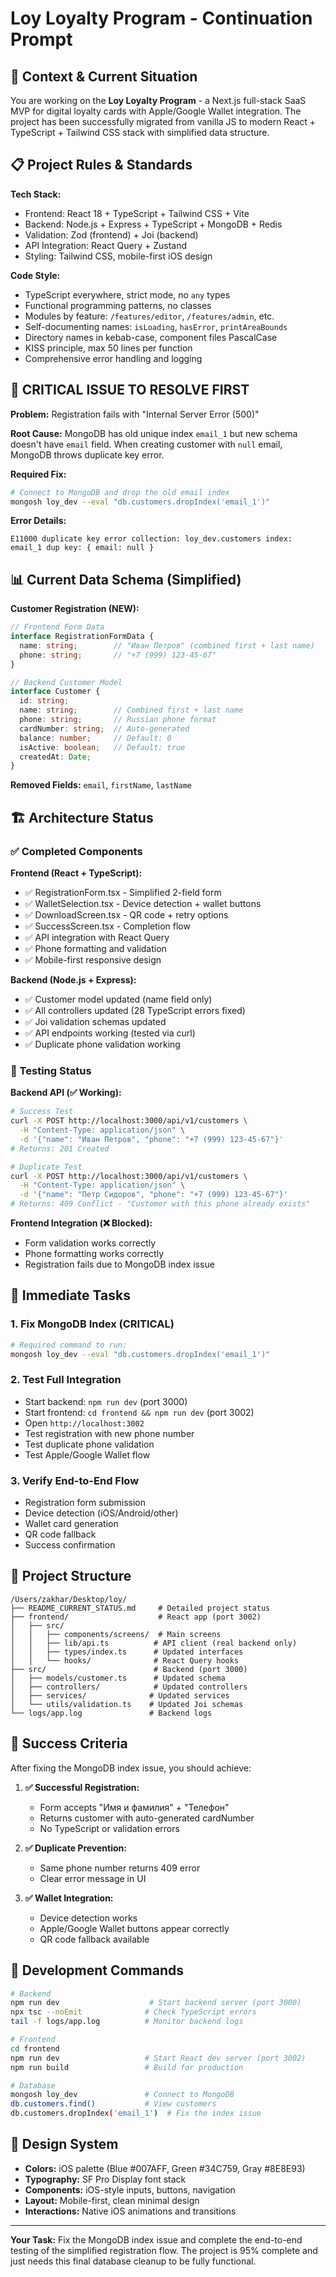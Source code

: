 # Loy Loyalty Program - Continuation Prompt

## 🎯 Context & Current Situation

You are working on the **Loy Loyalty Program** - a Next.js full-stack SaaS MVP for digital loyalty cards with Apple/Google Wallet integration. The project has been successfully migrated from vanilla JS to modern React + TypeScript + Tailwind CSS stack with simplified data structure.

## 📋 Project Rules & Standards

**Tech Stack:**
- Frontend: React 18 + TypeScript + Tailwind CSS + Vite
- Backend: Node.js + Express + TypeScript + MongoDB + Redis
- Validation: Zod (frontend) + Joi (backend)
- API Integration: React Query + Zustand
- Styling: Tailwind CSS, mobile-first iOS design

**Code Style:**
- TypeScript everywhere, strict mode, no `any` types
- Functional programming patterns, no classes
- Modules by feature: `/features/editor`, `/features/admin`, etc.
- Self-documenting names: `isLoading`, `hasError`, `printAreaBounds`
- Directory names in kebab-case, component files PascalCase
- KISS principle, max 50 lines per function
- Comprehensive error handling and logging

## 🚨 CRITICAL ISSUE TO RESOLVE FIRST

**Problem:** Registration fails with "Internal Server Error (500)"

**Root Cause:** MongoDB has old unique index `email_1` but new schema doesn't have `email` field. When creating customer with `null` email, MongoDB throws duplicate key error.

**Required Fix:**
```bash
# Connect to MongoDB and drop the old email index
mongosh loy_dev --eval "db.customers.dropIndex('email_1')"
```

**Error Details:**
```
E11000 duplicate key error collection: loy_dev.customers index: email_1 dup key: { email: null }
```

## 📊 Current Data Schema (Simplified)

**Customer Registration (NEW):**
```typescript
// Frontend Form Data
interface RegistrationFormData {
  name: string;        // "Иван Петров" (combined first + last name)
  phone: string;       // "+7 (999) 123-45-67"
}

// Backend Customer Model
interface Customer {
  id: string;
  name: string;        // Combined first + last name
  phone: string;       // Russian phone format
  cardNumber: string;  // Auto-generated
  balance: number;     // Default: 0
  isActive: boolean;   // Default: true
  createdAt: Date;
}
```

**Removed Fields:** `email`, `firstName`, `lastName`

## 🏗️ Architecture Status

### ✅ Completed Components

**Frontend (React + TypeScript):**
- ✅ RegistrationForm.tsx - Simplified 2-field form
- ✅ WalletSelection.tsx - Device detection + wallet buttons
- ✅ DownloadScreen.tsx - QR code + retry options
- ✅ SuccessScreen.tsx - Completion flow
- ✅ API integration with React Query
- ✅ Phone formatting and validation
- ✅ Mobile-first responsive design

**Backend (Node.js + Express):**
- ✅ Customer model updated (name field only)
- ✅ All controllers updated (28 TypeScript errors fixed)
- ✅ Joi validation schemas updated
- ✅ API endpoints working (tested via curl)
- ✅ Duplicate phone validation working

### 🧪 Testing Status

**Backend API (✅ Working):**
```bash
# Success Test
curl -X POST http://localhost:3000/api/v1/customers \
  -H "Content-Type: application/json" \
  -d '{"name": "Иван Петров", "phone": "+7 (999) 123-45-67"}'
# Returns: 201 Created

# Duplicate Test  
curl -X POST http://localhost:3000/api/v1/customers \
  -H "Content-Type: application/json" \
  -d '{"name": "Петр Сидоров", "phone": "+7 (999) 123-45-67"}'
# Returns: 409 Conflict - "Customer with this phone already exists"
```

**Frontend Integration (❌ Blocked):**
- Form validation works correctly
- Phone formatting works correctly
- Registration fails due to MongoDB index issue

## 🚀 Immediate Tasks

### 1. Fix MongoDB Index (CRITICAL)
```bash
# Required command to run:
mongosh loy_dev --eval "db.customers.dropIndex('email_1')"
```

### 2. Test Full Integration
- Start backend: `npm run dev` (port 3000)
- Start frontend: `cd frontend && npm run dev` (port 3002)
- Open `http://localhost:3002`
- Test registration with new phone number
- Test duplicate phone validation
- Test Apple/Google Wallet flow

### 3. Verify End-to-End Flow
- Registration form submission
- Device detection (iOS/Android/other)
- Wallet card generation
- QR code fallback
- Success confirmation

## 📁 Project Structure

```
/Users/zakhar/Desktop/loy/
├── README_CURRENT_STATUS.md     # Detailed project status
├── frontend/                    # React app (port 3002)
│   ├── src/
│   │   ├── components/screens/  # Main screens
│   │   ├── lib/api.ts          # API client (real backend only)
│   │   ├── types/index.ts      # Updated interfaces
│   │   └── hooks/              # React Query hooks
├── src/                        # Backend (port 3000)
│   ├── models/customer.ts      # Updated schema
│   ├── controllers/            # Updated controllers
│   ├── services/              # Updated services
│   └── utils/validation.ts    # Updated Joi schemas
└── logs/app.log               # Backend logs
```

## 🎯 Success Criteria

After fixing the MongoDB index issue, you should achieve:

1. **✅ Successful Registration:**
   - Form accepts "Имя и фамилия" + "Телефон"
   - Returns customer with auto-generated cardNumber
   - No TypeScript or validation errors

2. **✅ Duplicate Prevention:**
   - Same phone number returns 409 error
   - Clear error message in UI

3. **✅ Wallet Integration:**
   - Device detection works
   - Apple/Google Wallet buttons appear correctly
   - QR code fallback available

## 🔧 Development Commands

```bash
# Backend
npm run dev                    # Start backend server (port 3000)
npx tsc --noEmit              # Check TypeScript errors
tail -f logs/app.log          # Monitor backend logs

# Frontend  
cd frontend
npm run dev                   # Start React dev server (port 3002)
npm run build                 # Build for production

# Database
mongosh loy_dev               # Connect to MongoDB
db.customers.find()           # View customers
db.customers.dropIndex('email_1')  # Fix the index issue
```

## 🎨 Design System

- **Colors:** iOS palette (Blue #007AFF, Green #34C759, Gray #8E8E93)
- **Typography:** SF Pro Display font stack
- **Components:** iOS-style inputs, buttons, navigation
- **Layout:** Mobile-first, clean minimal design
- **Interactions:** Native iOS animations and transitions

---

**Your Task:** Fix the MongoDB index issue and complete the end-to-end testing of the simplified registration flow. The project is 95% complete and just needs this final database cleanup to be fully functional.
